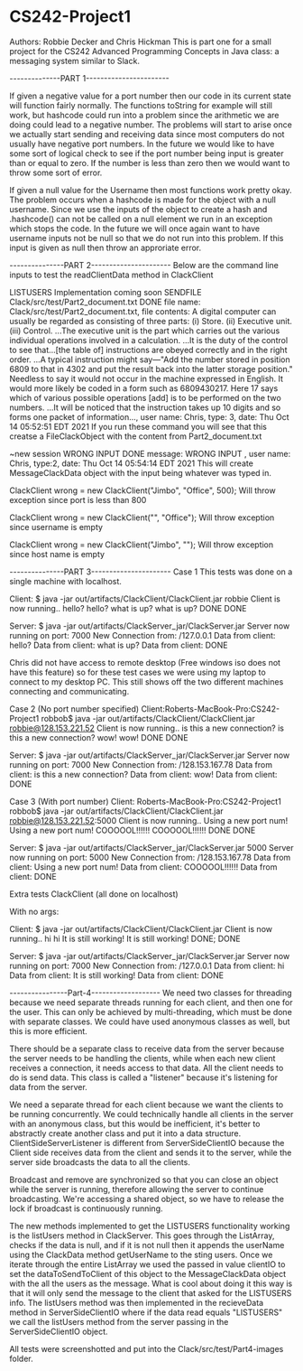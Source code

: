 # CS242-Project1

Authors: Robbie Decker and Chris Hickman
This is part one for a small project for the CS242 Advanced Programming Concepts in Java class: a messaging system similar to Slack.

--------------PART 1-----------------------

If given a negative value for a port number then our code in its current state will function fairly normally. The functions toString for
example will still work, but hashcode could run into a problem since the arithmetic we are doing could lead to a negative number.
The problems will start to arise once we actually start sending and receiving data since most computers do not usually
have negative port numbers. In the future we would like to have some sort of logical check to see if the port number being input
is greater than or equal to zero. If the number is less than zero then we would want to throw some sort of error.

If given a null value for the Username then most functions work pretty okay. The problem occurs when a hashcode 
is made for the object with a null username. Since we use the inputs of the object to create a hash and .hashcode() can not be called on a null element
we run in an exception which stops the code. In the future we will once again want to have username inputs not be null so that we do not 
run into this problem. If this input is given as null then throw an approriate error.

---------------PART 2----------------------
Below are the command line inputs to test the readClientData method in ClackClient

LISTUSERS
Implementation coming soon
SENDFILE Clack/src/test/Part2_document.txt
DONE
file name: Clack/src/test/Part2_document.txt, file contents: A digital computer can usually be regarded as consisting of three parts: (i) Store. (ii) Executive unit. (iii) Control. ...The executive unit is the part which carries out the various individual operations involved in a calculation. ...It is the duty of the control to see that...[the table of] instructions are obeyed correctly and in the right order. ...A typical instruction might say—"Add the number stored in position 6809 to that in 4302 and put the result back into the latter storage position." Needless to say it would not occur in the machine expressed in English. It would more likely be coded in a form such as 6809430217. Here 17 says which of various possible operations [add] is to be performed on the two numbers. ...It will be noticed that the instruction takes up 10 digits and so forms one packet of information..., user name: Chris, type: 3, date: Thu Oct 14 05:52:51 EDT 2021
If you run these command you will see that this creatse a FileClackObject with the content
from Part2_document.txt

~new session
WRONG INPUT 
DONE
message: WRONG INPUT , user name: Chris, type:2, date: Thu Oct 14 05:54:14 EDT 2021
This will create MessageClackData object with the input being whatever was typed in. 


ClackClient wrong = new ClackClient("Jimbo", "Office", 500);
Will throw exception since port is less than 800 

ClackClient wrong = new ClackClient("", "Office");
Will throw exception since username is empty

ClackClient wrong = new ClackClient("Jimbo", "");
Will throw exception since host name is empty

---------------PART 3----------------------
Case 1
This tests was done on a single machine with localhost.

Client:
$ java -jar out/artifacts/ClackClient/ClackClient.jar robbie
Client is now running..
hello?
hello?
what is up?
what is up?
DONE
DONE

Server:
$ java -jar out/artifacts/ClackServer_jar/ClackServer.jar
Server now running on port: 7000
New Connection from: /127.0.0.1
Data from client: hello?
Data from client: what is up?
Data from client: DONE


Chris did not have access to remote desktop (Free windows iso does not have this feature) so for these test cases we were using my laptop to connect to
my desktop PC. This still shows off the two different machines connecting and communicating.

Case 2 (No port number specified)
Client:
​​Roberts-MacBook-Pro:CS242-Project1 robbob$ java -jar out/artifacts/ClackClient/ClackClient.jar robbie@128.153.221.52
Client is now running..
is this a new connection?
is this a new connection?
wow!
wow!
DONE
DONE

Server:
$ java -jar out/artifacts/ClackServer_jar/ClackServer.jar 
Server now running on port: 7000
New Connection from: /128.153.167.78
Data from client: is this a new connection?
Data from client: wow!
Data from client: DONE

Case 3 (With port number)
Client:
Roberts-MacBook-Pro:CS242-Project1 robbob$ java -jar out/artifacts/ClackClient/ClackClient.jar robbie@128.153.221.52:5000
Client is now running..
Using a new port num!
Using a new port num!
COOOOOL!!!!!!
COOOOOL!!!!!!
DONE
DONE


Server:
$ java -jar out/artifacts/ClackServer_jar/ClackServer.jar 5000
Server now running on port: 5000
New Connection from: /128.153.167.78
Data from client: Using a new port num!
Data from client: COOOOOL!!!!!!
Data from client: DONE


Extra tests ClackClient (all done on localhost)

With no args:

Client:
$ java -jar out/artifacts/ClackClient/ClackClient.jar
Client is now running..
hi
hi
It is still working!
It is still working!
DONE;
DONE

Server:
$ java -jar out/artifacts/ClackServer_jar/ClackServer.jar
Server now running on port: 7000
New Connection from: /127.0.0.1
Data from client: hi
Data from client: It is still working!
Data from client: DONE

----------------Part-4-------------------
We need two classes for threading because we need separate threads running for each client, and then one for the user. 
This can only be achieved by multi-threading, which must be done with separate classes. We could have used anonymous classes
as well, but this is more efficient.

There should be a separate class to receive data from the server because the server needs to be handling the clients, while when
each new client receives a connection, it needs access to that data. All the client needs to do is send data. This class is called
a "listener" because it's listening for data from the server.

We need a separate thread for each client because we want the clients to be running concurrently. We could technically handle
all clients in the server with an anonymous class, but this would be inefficient, it's better to abstractly create another
class and put it into a data structure. ClientSideServerListener is different from ServerSideClientIO because the Client side 
receives data from the client and sends it to the server, while the server side broadcasts the data to all the clients.

Broadcast and remove are synchronized so that you can close an object while the server is running, therefore allowing
the server to continue broadcasting. We're accessing a shared object, so we have to release the lock if broadcast is continuously
running.

The new methods implemented to get the LISTUSERS functionality working is the listUsers method in ClackServer. This goes through the ListArray, checks if the data is null, and if it is not null then it appends the userName using the ClackData method getUserName to the sting users. Once we iterate through the entire ListArray we used the passed in value clientIO to set the dataToSendToClient of this object to the MessageClackData object with the all the users as the message. What is cool about doing it this way is that it will only send the message to the client that asked for the LISTUSERS info. The listUsers method was then implemented in the recieveData method in ServerSideClientIO where if the data read equals "LISTUSERS" we call the listUsers method from the server passing in the ServerSideClientIO object. 


All tests were screenshotted and put into the Clack/src/test/Part4-images folder.